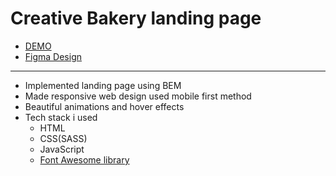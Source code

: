 # Creative Bakery landing page
- [DEMO](https://mtctxd.github.io/creativeBakery-landing/)
- [Figma Design](https://www.figma.com/file/dY3izAm0Vspsmra4lQWQIP/Bakerlab-(FE)?node-id=11342%3A1117)
--------
* Implemented landing page using BEM
* Made responsive web design used mobile first method
* Beautiful animations and hover effects
* Tech stack i used
  * HTML
  * CSS(SASS)
  * JavaScript
  * [Font Awesome library](https://fontawesome.com/)

